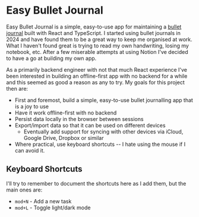 # Easy Bullet Journal

Easy Bullet Journal is a simple, easy-to-use app for maintaining a [bullet journal](https://en.wikipedia.org/wiki/Bullet_journal) built with React and TypeScript. I started using bullet journals in 2024 and have found them to be a great way to keep me organised at work. What I haven't found great is trying to read my own handwriting, losing my notebook, etc. After a few miserable attempts at using Notion I've decided to have a go at building my own app.

As a primarily backend engineer with not that much React experience I've been interested in building an offline-first app with no backend for a while and this seemed as good a reason as any to try. My goals for this project then are:

- First and foremost, build a simple, easy-to-use bullet journalling app that is a joy to use
- Have it work offline-first with no backend
- Persist data locally in the browser between sessions
- Export/import data so that it can be used on different devices
  - Eventually add support for syncing with other devices via iCloud, Google Drive, Dropbox or similar
- Where practical, use keyboard shortcuts -- I hate using the mouse if I can avoid it.

## Keyboard Shortcuts

I'll try to remember to document the shortcuts here as I add them, but the main ones are:

- `mod+N` - Add a new task
- `mod+L` - Toggle light/dark mode
